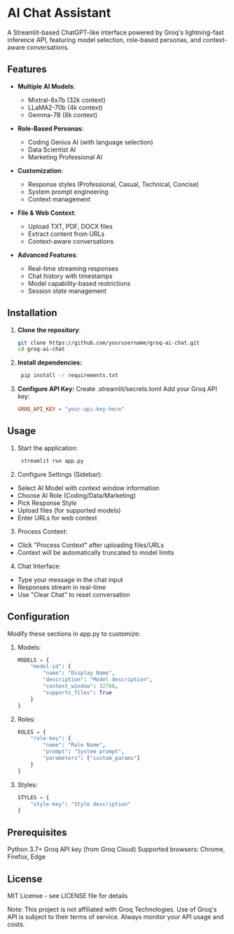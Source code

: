 # AI Chat Assistant
A Streamlit-based ChatGPT-like interface powered by Groq's lightning-fast inference API, featuring model selection, role-based personas, and context-aware conversations.

## Features
- **Multiple AI Models**:
  - Mixtral-8x7b (32k context)
  - LLaMA2-70b (4k context)
  - Gemma-7B (8k context)
  
- **Role-Based Personas**:
  - Coding Genius AI (with language selection)
  - Data Scientist AI
  - Marketing Professional AI

- **Customization**:
  - Response styles (Professional, Casual, Technical, Concise)
  - System prompt engineering
  - Context management

- **File & Web Context**:
  - Upload TXT, PDF, DOCX files
  - Extract content from URLs
  - Context-aware conversations

- **Advanced Features**:
  - Real-time streaming responses
  - Chat history with timestamps
  - Model capability-based restrictions
  - Session state management

## Installation
1. **Clone the repository**:
   ```bash
   git clone https://github.com/yourusername/groq-ai-chat.git
   cd groq-ai-chat
   ```
   
2. **Install dependencies:**
   ```bash
    pip install -r requirements.txt
    ```
3. **Configure API Key:**
Create .streamlit/secrets.toml
Add your Groq API key:
    ```toml
    GROQ_API_KEY = "your-api-key-here"
    ```

## Usage
1. Start the application:

   ```bash
    streamlit run app.py
    ```
2. Configure Settings (Sidebar):
- Select AI Model with context window information
- Choose AI Role (Coding/Data/Marketing)
- Pick Response Style
- Upload files (for supported models)
- Enter URLs for web context

3. Process Context:
- Click "Process Context" after uploading files/URLs
- Context will be automatically truncated to model limits

4. Chat Interface:
- Type your message in the chat input
- Responses stream in real-time
- Use "Clear Chat" to reset conversation

## Configuration
Modify these sections in app.py to customize:

1. Models:

    ```python
    MODELS = {
        "model-id": {
            "name": "Display Name",
            "description": "Model description",
            "context_window": 32768,
            "supports_files": True
        }
    }
    ```
2. Roles:

    ```python
    ROLES = {
        "role-key": {
            "name": "Role Name",
            "prompt": "System prompt",
            "parameters": ["custom_params"]
        }
    }
    ```
3. Styles:

    ```python
    STYLES = {
        "style-key": "Style description"
    }
    ```
    
## Prerequisites
Python 3.7+
Groq API key (from Groq Cloud)
Supported browsers: Chrome, Firefox, Edge

## License
MIT License - see LICENSE file for details

Note: This project is not affiliated with Groq Technologies. Use of Groq's API is subject to their terms of service. Always monitor your API usage and costs.

